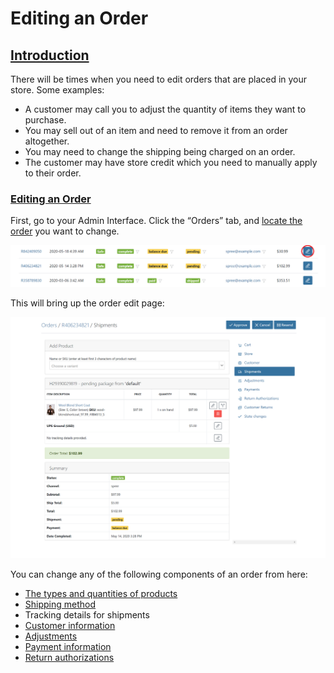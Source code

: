 # Editing an Order

## [Introduction](editing-an-order.md#introduction)

There will be times when you need to edit orders that are placed in your store. Some examples:

* A customer may call you to adjust the quantity of items they want to purchase.
* You may sell out of an item and need to remove it from an order altogether.
* You may need to change the shipping being charged on an order.
* The customer may have store credit which you need to manually apply to their order.

### [Editing an Order](editing-an-order.md#editing-an-order) <a id="editing-an-order"></a>

First, go to your Admin Interface. Click the “Orders” tab, and [locate the order](searching-orders.md) you want to change.

![Edit Order Link](../.gitbook/assets/image%20%2860%29.png)

This will bring up the order edit page:

![Order Edit Page](../.gitbook/assets/image%20%2859%29.png)

You can change any of the following components of an order from here:

* [The types and quantities of products](manual-order-entry.md#add-products)
* [Shipping method](manual-order-entry.md#shipments)
* Tracking details for shipments
* [Customer information](manual-order-entry.md#customer-details)
* [Adjustments](manual-order-entry.md#adjustments)
* [Payment information](manual-order-entry.md#payments)
* [Return authorizations](returns.md)

